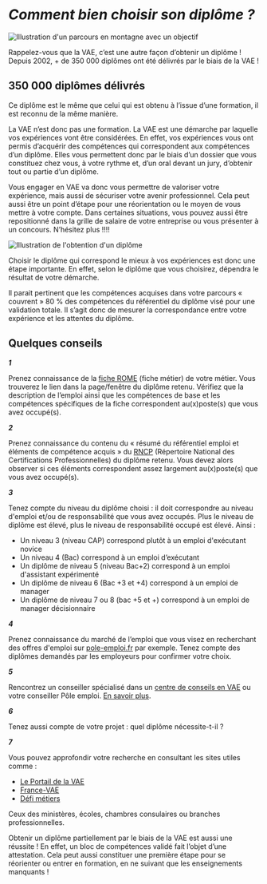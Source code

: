 # _Comment bien choisir son diplôme ?_

![Illustration d'un parcours en montagne avec un objectif](/images/illustration-choisir-son-diplome.jpg)

Rappelez-vous que la VAE, c’est une autre façon d’obtenir un diplôme ! <br/>Depuis 2002, + de 350&nbsp;000 diplômes ont été délivrés par le biais de la VAE !

## 350&nbsp;000 diplômes délivrés

Ce diplôme est le même que celui qui est obtenu à l’issue d’une formation, il est reconnu de la même manière.

La VAE n’est donc pas une formation. La VAE est une démarche par laquelle vos expériences vont être considérées. En effet, vos expériences vous ont permis d’acquérir des compétences qui correspondent  aux compétences d’un diplôme. Elles vous permettent donc par le biais d’un dossier  que vous constituez chez vous, à votre rythme et, d’un oral devant un jury, d’obtenir tout ou partie d’un diplôme.

Vous engager en VAE va donc vous permettre de valoriser votre expérience, mais aussi de sécuriser votre avenir professionnel. Cela peut aussi être un point d’étape pour une réorientation ou le moyen de vous mettre à votre compte. Dans certaines situations, vous pouvez aussi être repositionné dans la grille de salaire de votre entreprise ou vous présenter à un concours. N’hésitez plus !!!!

![Illustration de l'obtention d'un diplôme](/images/mon-diplome.jpg)

Choisir le diplôme qui correspond le mieux à vos expériences est donc une étape importante. En effet, selon le diplôme que vous choisirez, dépendra le résultat de votre démarche.

Il parait pertinent que les compétences acquises dans votre parcours  « couvrent » 80 % des compétences du référentiel du diplôme visé pour une validation totale. Il s’agit donc de mesurer la correspondance entre votre expérience et les attentes du diplôme.

## Quelques conseils

**_1_**

Prenez connaissance de la [fiche ROME](https://www.pole-emploi.fr/candidat/les-fiches-metiers-@/index.jspz?id=681) (fiche métier) de votre métier. Vous trouverez le lien dans la page/fenêtre du diplôme retenu. Vérifiez que la description de l’emploi  ainsi que les compétences de base et les compétences spécifiques de la fiche correspondent au(x)poste(s) que vous avez occupé(s).

**_2_**

Prenez connaissance du contenu du « résumé du référentiel emploi et éléments de compétence acquis » du [RNCP](https://www.francecompetences.fr/recherche_certificationprofessionnelle/) (Répertoire National des Certifications Professionnelles) du diplôme retenu. Vous devez alors observer si ces éléments correspondent assez largement au(x)poste(s) que vous avez occupé(s).

**_3_**

Tenez compte du niveau du diplôme choisi : il doit correspondre au niveau d'emploi et/ou de responsabilité que vous avez occupés. Plus le niveau de diplôme est élevé, plus le niveau de responsabilité occupé est élevé. Ainsi :

- Un niveau 3 (niveau CAP) correspond plutôt à un emploi d'exécutant novice
- Un niveau 4 (Bac) correspond à un emploi d’exécutant
- Un diplôme de niveau 5 (niveau Bac+2) correspond à un emploi d'assistant expérimenté
- Un diplôme de niveau 6 (Bac +3 et +4) correspond à un emploi de manager
- Un diplôme de niveau 7 ou 8 (bac +5 et +) correspond à un emploi de manager décisionnaire


**_4_**

Prenez connaissance du marché de l’emploi que vous visez en recherchant des offres d'emploi sur [pole-emploi.fr](https://pole-emploi.fr) par exemple. Tenez compte des diplômes demandés par les employeurs pour confirmer votre choix.

**_5_**

Rencontrez un conseiller spécialisé dans un [centre de conseils en VAE](https://vae.centre-inffo.fr/?page=carte-prc) ou votre conseiller Pôle emploi. [En savoir plus](/point-relais-conseil-vae).

**_6_**

Tenez aussi compte de votre projet : quel diplôme nécessite-t-il ?

**_7_**

Vous pouvez approfondir votre recherche en consultant les sites utiles comme :

- [Le Portail de la VAE](http://www.vae.gouv.fr)
- [France-VAE](https://vae.education.gouv.fr)
- [Défi métiers](https://www.defi-metiers.fr/dossiers/vae-mode-demploi)

Ceux des ministères, écoles, chambres consulaires ou branches professionnelles.

Obtenir un diplôme partiellement par le biais de la VAE est aussi une réussite ! En effet, un bloc de compétences validé fait l’objet d’une attestation. Cela peut aussi constituer une première étape pour se réorienter ou entrer en formation, en ne suivant que les enseignements manquants !
